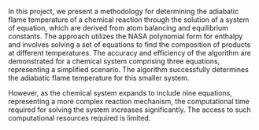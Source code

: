 In this project, we present a methodology for determining the adiabatic flame temperature of a chemical reaction through the solution of a system of equation, which are derived from atom balancing and equilibrium constants. The approach utilizes the NASA polynomial form for enthalpy and involves solving a set of equations to find the composition of products at different temperatures. The accuracy and efficiency of the algorithm are demonstrated for a chemical system comprising three equations, representing a simplified scenario. The algorithm successfully determines the adiabatic flame temperature for this smaller system. 

However, as the chemical system expands to include nine equations, representing a more complex reaction mechanism, the computational time required for solving the system increases significantly. The access to such computational resources required is limited. 
